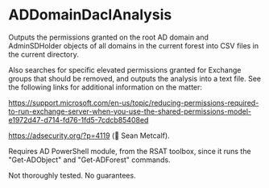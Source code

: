 # ADDomainDaclAnalysis
Outputs the permissions granted on the root AD domain and AdminSDHolder objects of all domains in the current forest into CSV files in the current directory.

Also searches for specific elevated permissions granted for Exchange groups that should be removed, and outputs the analysis into a text file.
See the following links for additional information on the matter:

https://support.microsoft.com/en-us/topic/reducing-permissions-required-to-run-exchange-server-when-you-use-the-shared-permissions-model-e1972d47-d714-fd76-1fd5-7cdcb85408ed

https://adsecurity.org/?p=4119 (🙏 Sean Metcalf).

Requires AD PowerShell module, from the RSAT toolbox, since it runs the "Get-ADObject" and "Get-ADForest" commands.

Not thoroughly tested. No guarantees.
